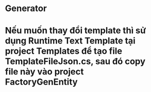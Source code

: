 # Generator
# Nếu muốn thay đổi template thì sử dụng Runtime Text Template tại project Templates để tạo file TemplateFileJson.cs, sau đó copy file này vào project FactoryGenEntity

